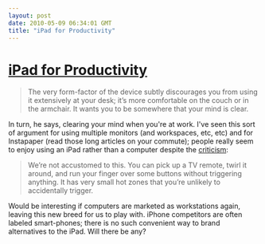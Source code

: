 ```yaml
---
layout: post
date: 2010-05-09 06:34:01 GMT
title: "iPad for Productivity"
---
```

# [iPad for Productivity](http://mattgemmell.com/2010/04/26/creative-space-and-ipad)

> The very form-factor of the device subtly discourages you from using it extensively at your desk; it’s more comfortable on the couch or in the armchair. It wants you to be somewhere that your mind is clear.

In turn, he says, clearing your mind when you're at work.  I've seen this sort of argument for using multiple monitors (and workspaces, etc, etc) and for Instapaper (read those long articles on your commute); people really seem to enjoy using an iPad rather than a computer despite the [criticism](http://www.marco.org/579412944):

> We’re not accustomed to this. You can pick up a TV remote, twirl it around, and run your finger over some buttons without triggering anything. It has very small hot zones that you’re unlikely to accidentally trigger.

Would be interesting if computers are marketed as workstations again, leaving this new breed for us to play with.  iPhone competitors are often labeled smart-phones; there is no such convenient way to brand alternatives to the iPad.  Will there be any?